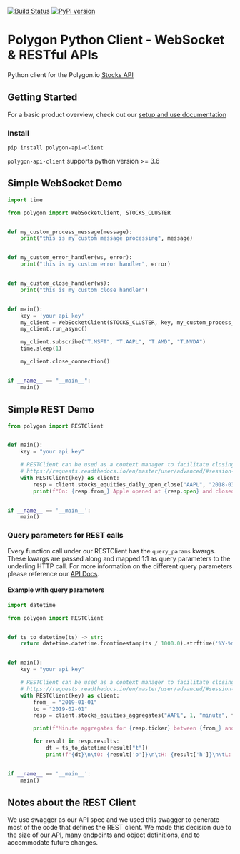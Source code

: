 [![Build Status](https://drone.polygon.io/api/badges/polygon-io/client-python/status.svg)](https://drone.polygon.io/polygon-io/client-python)
[![PyPI version](https://badge.fury.io/py/polygon-api-client.svg)](https://badge.fury.io/py/polygon-api-client)

# Polygon Python Client - WebSocket & RESTful APIs

Python client for the Polygon.io [Stocks API](https://polygon.io)

## Getting Started

For a basic product overview, check out our [setup and use documentation](https://polygon.io/sockets)

### Install

`pip install polygon-api-client`

`polygon-api-client` supports python version >= 3.6

## Simple WebSocket Demo
```python
import time

from polygon import WebSocketClient, STOCKS_CLUSTER


def my_custom_process_message(message):
    print("this is my custom message processing", message)


def my_custom_error_handler(ws, error):
    print("this is my custom error handler", error)


def my_custom_close_handler(ws):
    print("this is my custom close handler")


def main():
    key = 'your api key'
    my_client = WebSocketClient(STOCKS_CLUSTER, key, my_custom_process_message)
    my_client.run_async()

    my_client.subscribe("T.MSFT", "T.AAPL", "T.AMD", "T.NVDA")
    time.sleep(1)

    my_client.close_connection()


if __name__ == "__main__":
    main()
```

## Simple REST Demo
```python
from polygon import RESTClient


def main():
    key = "your api key"

    # RESTClient can be used as a context manager to facilitate closing the underlying http session
    # https://requests.readthedocs.io/en/master/user/advanced/#session-objects
    with RESTClient(key) as client:
        resp = client.stocks_equities_daily_open_close("AAPL", "2018-03-02")
        print(f"On: {resp.from_} Apple opened at {resp.open} and closed at {resp.close}")


if __name__ == '__main__':
    main()

```

### Query parameters for REST calls

Every function call under our RESTClient has the `query_params` kwargs. These kwargs are passed along and mapped 1:1
as query parameters to the underling HTTP call. For more information on the different query parameters please reference
our [API Docs](https://polygon.io/docs/).

#### Example with query parameters

```python
import datetime

from polygon import RESTClient


def ts_to_datetime(ts) -> str:
    return datetime.datetime.fromtimestamp(ts / 1000.0).strftime('%Y-%m-%d %H:%M')


def main():
    key = "your api key"

    # RESTClient can be used as a context manager to facilitate closing the underlying http session
    # https://requests.readthedocs.io/en/master/user/advanced/#session-objects
    with RESTClient(key) as client:
        from_ = "2019-01-01"
        to = "2019-02-01"
        resp = client.stocks_equities_aggregates("AAPL", 1, "minute", from_, to, unadjusted=False)

        print(f"Minute aggregates for {resp.ticker} between {from_} and {to}.")

        for result in resp.results:
            dt = ts_to_datetime(result["t"])
            print(f"{dt}\n\tO: {result['o']}\n\tH: {result['h']}\n\tL: {result['l']}\n\tC: {result['c']} ")


if __name__ == '__main__':
    main()
```  

## Notes about the REST Client

We use swagger as our API spec and we used this swagger to generate most of the code that defines the REST client.
We made this decision due to the size of our API, many endpoints and object definitions, and to accommodate future changes.

